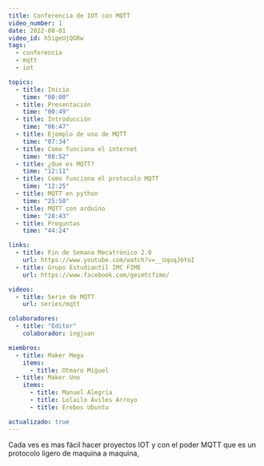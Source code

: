 ```yaml
---
title: Conferencia de IOT con MQTT 
video_number: 1
date: 2022-08-01
video_id: h5igeUjQGRw 
tags:
  - conferencia
  - mqtt
  - iot

topics:
  - title: Inicio
    time: "00:00"
  - title: Presentación
    time: "00:49"
  - title: Introducción
    time: "06:47"
  - title: Ejemplo de uso de MQTT
    time: "07:34"
  - title: Como funciona el internet
    time: "08:52"
  - title: ¿Que es MQTT?
    time: "12:11"
  - title: Como funciona el protocolo MQTT
    time: "12:25"
  - title: MQTT en python
    time: "25:50"
  - title: MQTT con arduino
    time: "28:43"
  - title: Preguntas
    time: "44:24"

links:
  - title: Fin de Semana Mecatrónico 2.0
    url: https://www.youtube.com/watch?v=__UqoqJbYoI
  - title: Grupo Estudiantil IMC FIME
    url: https://www.facebook.com/geimtcfime/

videos:
  - title: Serie de MQTT
    url: series/mqtt

colaboradores:
  - title: "Editor"
    colaborador: ingjuan

miembros:
  - title: Maker Mega
    items:
      - title: Otmaro Miguel
  - title: Maker Uno
    items:
      - title: Manuel Alegría
      - title: Lolailo Aviles Arroyo
      - title: Erebos Ubuntu

actualizado: true
---
```


Cada ves es mas fácil hacer proyectos IOT y con el poder MQTT que es un protocolo ligero de maquina a maquina,
